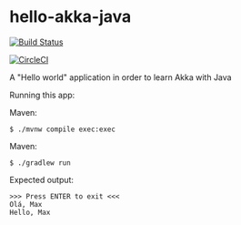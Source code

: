 # hello-akka-java

[![Build Status](https://travis-ci.org/dearrudam/hello-akka-java.svg?branch=master)](https://travis-ci.org/dearrudam/hello-akka-java)

[![CircleCI](https://circleci.com/gh/dearrudam/hello-akka-java.svg?style=svg)](https://circleci.com/gh/dearrudam/hello-akka-java)

A "Hello world" application in order to learn Akka with Java

Running this app:

Maven:

	$ ./mvnw compile exec:exec

Maven:

	$ ./gradlew run

Expected output:

	>>> Press ENTER to exit <<<
	Olá, Max
	Hello, Max